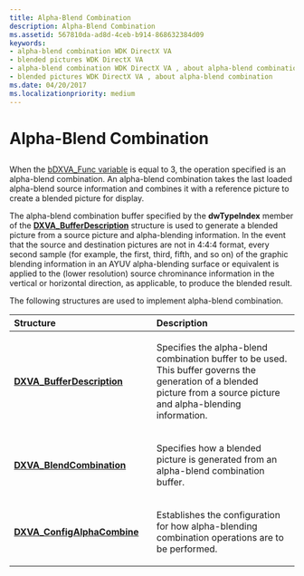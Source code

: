 ```yaml
---
title: Alpha-Blend Combination
description: Alpha-Blend Combination
ms.assetid: 567810da-ad8d-4ceb-b914-868632384d09
keywords:
- alpha-blend combination WDK DirectX VA
- blended pictures WDK DirectX VA
- alpha-blend combination WDK DirectX VA , about alpha-blend combination
- blended pictures WDK DirectX VA , about alpha-blend combination
ms.date: 04/20/2017
ms.localizationpriority: medium
---
```


# Alpha-Blend Combination


## <span id="ddk_alpha_blend_combination_gg"></span><span id="DDK_ALPHA_BLEND_COMBINATION_GG"></span>


When the [bDXVA\_Func variable](bdxva-func-variable.md) is equal to 3, the operation specified is an alpha-blend combination. An alpha-blend combination takes the last loaded alpha-blend source information and combines it with a reference picture to create a blended picture for display.

The alpha-blend combination buffer specified by the **dwTypeIndex** member of the [**DXVA\_BufferDescription**](https://msdn.microsoft.com/library/windows/hardware/ff563122) structure is used to generate a blended picture from a source picture and alpha-blending information. In the event that the source and destination pictures are not in 4:4:4 format, every second sample (for example, the first, third, fifth, and so on) of the graphic blending information in an AYUV alpha-blending surface or equivalent is applied to the (lower resolution) source chrominance information in the vertical or horizontal direction, as applicable, to produce the blended result.

The following structures are used to implement alpha-blend combination.

<table>
<colgroup>
<col width="50%" />
<col width="50%" />
</colgroup>
<thead>
<tr class="header">
<th align="left">Structure</th>
<th align="left">Description</th>
</tr>
</thead>
<tbody>
<tr class="odd">
<td align="left"><p><a href="https://msdn.microsoft.com/library/windows/hardware/ff563122" data-raw-source="[&lt;strong&gt;DXVA_BufferDescription&lt;/strong&gt;](https://msdn.microsoft.com/library/windows/hardware/ff563122)"><strong>DXVA_BufferDescription</strong></a></p></td>
<td align="left"><p>Specifies the alpha-blend combination buffer to be used. This buffer governs the generation of a blended picture from a source picture and alpha-blending information.</p></td>
</tr>
<tr class="even">
<td align="left"><p><a href="https://msdn.microsoft.com/library/windows/hardware/ff563120" data-raw-source="[&lt;strong&gt;DXVA_BlendCombination&lt;/strong&gt;](https://msdn.microsoft.com/library/windows/hardware/ff563120)"><strong>DXVA_BlendCombination</strong></a></p></td>
<td align="left"><p>Specifies how a blended picture is generated from an alpha-blend combination buffer.</p></td>
</tr>
<tr class="odd">
<td align="left"><p><a href="https://msdn.microsoft.com/library/windows/hardware/ff563126" data-raw-source="[&lt;strong&gt;DXVA_ConfigAlphaCombine&lt;/strong&gt;](https://msdn.microsoft.com/library/windows/hardware/ff563126)"><strong>DXVA_ConfigAlphaCombine</strong></a></p></td>
<td align="left"><p>Establishes the configuration for how alpha-blending combination operations are to be performed.</p></td>
</tr>
</tbody>
</table>

 

 

 





